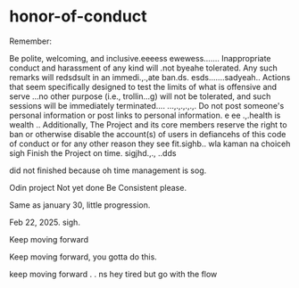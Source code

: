 # honor-of-conduct
Remember:

Be polite, welcoming, and inclusive.eeeess
ewewess.......
Inappropriate conduct and harassment of any kind will .not byeahe tolerated. Any such remarks will redsdsult in an immedi.,.,ate ban.ds.
esds.......sadyeah..
Actions that seem specifically designed to test the limits of what is offensive and serve ...no other purpose (i.e., trollin...g) will not be tolerated, and such sessions will be immediately terminated....
...,.,.,.,.,.
Do not post someone's personal information or post links to personal information. e ee .,.health is wealth
..
Additionally, The Project and its core members reserve the right to ban or otherwise disable the account(s) of users in defiancehs of this code of conduct or for any other reason they see fit.sighb..
 wla kaman na choiceh
sigh
Finish the Project on time.  sigjhd.,.,
..dds

did not finished because oh time management is sog.



Odin project
Not yet done
Be Consistent please.

Same as january 30, little progression.

Feb 22, 2025. sigh.


Keep moving forward

Keep moving forward, you gotta do this.

keep moving forward . . ns
hey
tired but go with the flow 
